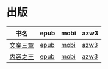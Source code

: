# 出版

| 书名 | epub | mobi | azw3 |
| --- | --- | --- | --- |
| [文案三章](http://ct.dalanmei.com/f/31084289-771240609-88ceb0) | [epub](http://ct.dalanmei.com/f/31084289-771240609-88ceb0) | [mobi](http://ct.dalanmei.com/f/31084289-771228814-9686ec) | [azw3](http://ct.dalanmei.com/f/31084289-771232617-2c8cd1) |
| [内容之王](http://ct.dalanmei.com/f/31084289-571808295-6f2454) | [epub](http://ct.dalanmei.com/f/31084289-571808295-6f2454) | [mobi](http://ct.dalanmei.com/f/31084289-571540624-8c552b) | [azw3](http://ct.dalanmei.com/f/31084289-572196214-a0bc96) |
